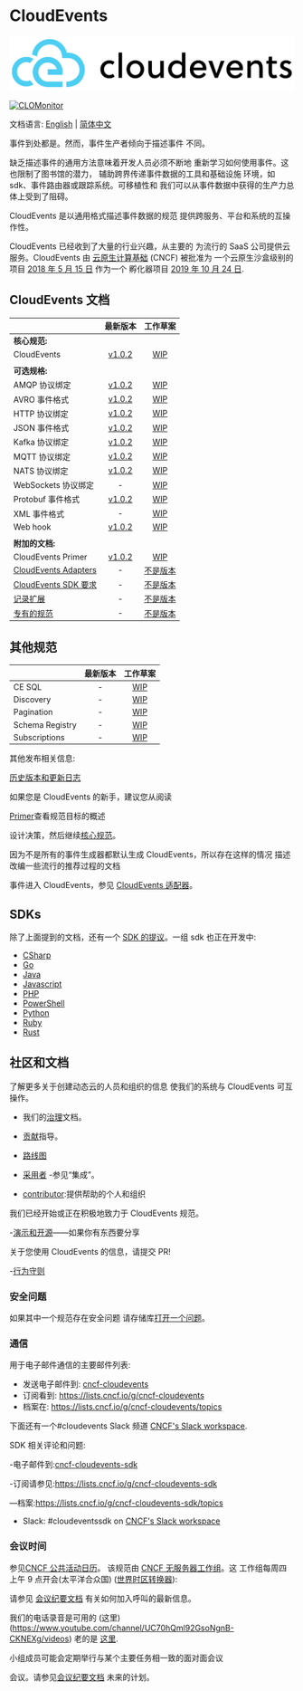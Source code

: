 # CloudEvents

<!-- no verify-specs -->

![CloudEvents logo](https://github.com/cncf/artwork/blob/master/projects/cloudevents/horizontal/color/cloudevents-horizontal-color.png)

[![CLOMonitor](https://img.shields.io/endpoint?url=https://clomonitor.io/api/projects/cncf/cloudevents/badge)](https://clomonitor.io/projects/cncf/cloudevents)

文档语言: [English](README.md) | [简体中文](README.zh-cn.md)

事件到处都是。然而，事件生产者倾向于描述事件
不同。

缺乏描述事件的通用方法意味着开发人员必须不断地
重新学习如何使用事件。这也限制了图书馆的潜力，
辅助跨界传递事件数据的工具和基础设施
环境，如 sdk、事件路由器或跟踪系统。可移植性和
我们可以从事件数据中获得的生产力总体上受到了阻碍。

CloudEvents 是以通用格式描述事件数据的规范
提供跨服务、平台和系统的互操作性。

CloudEvents 已经收到了大量的行业兴趣，从主要的
为流行的 SaaS 公司提供云服务。CloudEvents 由
[云原生计算基础](https://cncf.io) (CNCF) 被批准为
一个云原生沙盒级别的项目
[2018 年 5 月 15 日](https://docs.google.com/presentation/d/1KNSv70fyTfSqUerCnccV7eEC_ynhLsm9A_kjnlmU_t0/edit#slide=id.g37acf52904_1_41) 作为一个
孵化器项目 [2019 年 10 月 24 日](https://github.com/cncf/toc/pull/297).

## CloudEvents 文档

|                                                  |                                                 最新版本                                                 |                          工作草案                          |
| :----------------------------------------------- | :------------------------------------------------------------------------------------------------------: | :--------------------------------------------------------: |
| **核心规范:**                                    |
| CloudEvents                                      |              [v1.0.2](https://github.com/cloudevents/spec/blob/v1.0.2/cloudevents/spec.md)               |                 [WIP](cloudevents/spec.md)                 |
|                                                  |
| **可选规格:**                                    |
| AMQP 协议绑定                                    | [v1.0.2](https://github.com/cloudevents/spec/blob/v1.0.2/cloudevents/bindings/amqp-protocol-binding.md)  |    [WIP](cloudevents/bindings/amqp-protocol-binding.md)    |
| AVRO 事件格式                                    |       [v1.0.2](https://github.com/cloudevents/spec/blob/v1.0.2/cloudevents/formats/avro-format.md)       |         [WIP](cloudevents/formats/avro-format.md)          |
| HTTP 协议绑定                                    | [v1.0.2](https://github.com/cloudevents/spec/blob/v1.0.2/cloudevents/bindings/http-protocol-binding.md)  |    [WIP](cloudevents/bindings/http-protocol-binding.md)    |
| JSON 事件格式                                    |       [v1.0.2](https://github.com/cloudevents/spec/blob/v1.0.2/cloudevents/formats/json-format.md)       |         [WIP](cloudevents/formats/json-format.md)          |
| Kafka 协议绑定                                   | [v1.0.2](https://github.com/cloudevents/spec/blob/v1.0.2/cloudevents/bindings/kafka-protocol-binding.md) |   [WIP](cloudevents/bindings/kafka-protocol-binding.md)    |
| MQTT 协议绑定                                    | [v1.0.2](https://github.com/cloudevents/spec/blob/v1.0.2/cloudevents/bindings/mqtt-protocol-binding.md)  |    [WIP](cloudevents/bindings/mqtt-protocol-binding.md)    |
| NATS 协议绑定                                    | [v1.0.2](https://github.com/cloudevents/spec/blob/v1.0.2/cloudevents/bindings/nats-protocol-binding.md)  |    [WIP](cloudevents/bindings/nats-protocol-binding.md)    |
| WebSockets 协议绑定                              |                                                    -                                                     | [WIP](cloudevents/bindings/websockets-protocol-binding.md) |
| Protobuf 事件格式                                |     [v1.0.2](https://github.com/cloudevents/spec/blob/v1.0.2/cloudevents/formats/protobuf-format.md)     |       [WIP](cloudevents/formats/protobuf-format.md)        |
| XML 事件格式                                     |                                                    -                                                     |      [WIP](cloudevents/working-drafts/xml-format.md)       |
| Web hook                                         |          [v1.0.2](https://github.com/cloudevents/spec/blob/v1.0.2/cloudevents/http-webhook.md)           |             [WIP](cloudevents/http-webhook.md)             |
|                                                  |
| **附加的文档:**                                  |
| CloudEvents Primer                               |             [v1.0.2](https://github.com/cloudevents/spec/blob/v1.0.2/cloudevents/primer.md)              |                [WIP](cloudevents/primer.md)                |
| [CloudEvents Adapters](cloudevents/adapters.md)  |                                                    -                                                     |            [不是版本](cloudevents/adapters.md)             |
| [CloudEvents SDK 要求](cloudevents/SDK.md)       |                                                    -                                                     |               [不是版本](cloudevents/SDK.md)               |
| [记录扩展](cloudevents/documented-extensions.md) |                                                    -                                                     |      [不是版本](cloudevents/documented-extensions.md)      |
| [专有的规范](cloudevents/proprietary-specs.md)   |                                                    -                                                     |        [不是版本](cloudevents/proprietary-specs.md)        |

## 其他规范

|                 | 最新版本 |           工作草案            |
| :-------------- | :------: | :---------------------------: |
| CE SQL          |    -     |     [WIP](cesql/spec.md)      |
| Discovery       |    -     |   [WIP](discovery/spec.md)    |
| Pagination      |    -     |   [WIP](pagination/spec.md)   |
| Schema Registry |    -     | [WIP](schemaregistry/spec.md) |
| Subscriptions   |    -     | [WIP](subscriptions/spec.md)  |

其他发布相关信息:

[历史版本和更新日志](docs/releases.md)

如果您是 CloudEvents 的新手，建议您从阅读

[Primer](cloudevents/Primer.md)查看规范目标的概述

设计决策，然后继续[核心规范](cloudevents/spec.md)。

因为不是所有的事件生成器都默认生成 CloudEvents，所以存在这样的情况
描述改编一些流行的推荐过程的文档

事件进入 CloudEvents，参见
[CloudEvents 适配器](CloudEvents/adapters.md)。

## SDKs

除了上面提到的文档，还有一个
[SDK 的提议](cloudevents/SDK.md)。一组 sdk 也正在开发中:

- [CSharp](https://github.com/cloudevents/sdk-csharp)
- [Go](https://github.com/cloudevents/sdk-go)
- [Java](https://github.com/cloudevents/sdk-java)
- [Javascript](https://github.com/cloudevents/sdk-javascript)
- [PHP](https://github.com/cloudevents/sdk-php)
- [PowerShell](https://github.com/cloudevents/sdk-powershell)
- [Python](https://github.com/cloudevents/sdk-python)
- [Ruby](https://github.com/cloudevents/sdk-ruby)
- [Rust](https://github.com/cloudevents/sdk-rust)

## 社区和文档

了解更多关于创建动态云的人员和组织的信息
使我们的系统与 CloudEvents 可互操作。

- 我们的[治理](docs/Governance.md)文档。
- [贡献](docs/CONTRIBUTING.md)指导。

- [路线图](docs/ROADMAP.md)

- [采用者](https://cloudevents.io/) -参见“集成”。

- [contributor](docs/contributor.md):提供帮助的个人和组织

我们已经开始或正在积极地致力于 CloudEvents 规范。

-[演示和开源](docs/README.md)——如果你有东西要分享

关于您使用 CloudEvents 的信息，请提交 PR!

-[行为守则](https://github.com/cncf/foundation/blob/master/code-of-conduct.md)

### 安全问题

如果其中一个规范存在安全问题
请存储库[打开一个问题](https://github.com/cloudevents/spec/issues)。

### 通信

用于电子邮件通信的主要邮件列表:

- 发送电子邮件到: [cncf-cloudevents](mailto:cncf-cloudevents@lists.cncf.io)
- 订阅看到: https://lists.cncf.io/g/cncf-cloudevents
- 档案在: https://lists.cncf.io/g/cncf-cloudevents/topics

下面还有一个#cloudevents Slack 频道
[CNCF's Slack workspace](http://slack.cncf.io/).

SDK 相关评论和问题:

-电子邮件到:[cncf-cloudevents-sdk](mailto:cncf-cloudevents-sdk@lists.cncf.io)

-订阅请参见:https://lists.cncf.io/g/cncf-cloudevents-sdk

—档案:https://lists.cncf.io/g/cncf-cloudevents-sdk/topics

- Slack: #cloudeventssdk on [CNCF's Slack workspace](http://slack.cncf.io/)

### 会议时间

参见[CNCF 公共活动日历](https://www.cncf.io/community/calendar/)。
该规范由
[CNCF 无服务器工作组](https://github.com/cncf/wg-serverless)。这
工作组每周四上午 9 点开会(太平洋合众国)
([世界时区转换器](http://www.thetimezoneconverter.com/?t=9:00%20am&tz=San%20Francisco&)):

请参见
[会议纪要文档](https://docs.google.com/document/d/1OVF68rpuPK5shIHILK9JOqlZBbfe91RNzQ7u_P7YCDE/edit)
有关如何加入呼叫的最新信息。

我们的电话录音是可用的
(这里)(https://www.youtube.com/channel/UC70hQml92GsoNgnB-CKNEXg/videos)
老的是
[这里](https://www.youtube.com/playlist?list=PLj6h78yzYM2Ph7YoBIgsZNW_RGJvNlFOt).

小组成员可能会定期举行与某个主要任务相一致的面对面会议

会议。请参见[会议纪要文档](https://docs.google.com/document/d/1OVF68rpuPK5shIHILK9JOqlZBbfe91RNzQ7u_P7YCDE/edit)
未来的计划。
